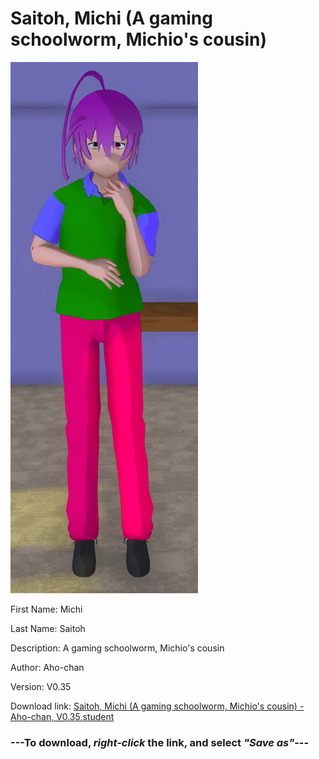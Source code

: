 # Saitoh, Michi (A gaming schoolworm, Michio's cousin)

<img src = "https://raw.githubusercontent.com/Arbiter1223/Daigaku-Gurashi-Custom-Students/master/Students/Files/Saitoh%2C%20Michi%20(A%20gaming%20schoolworm%2C%20Michio's%20cousin).png">

First Name: Michi

Last Name: Saitoh

Description: A gaming schoolworm, Michio's cousin

Author: Aho-chan

Version: V0.35

Download link: <a href="https://raw.githubusercontent.com/Arbiter1223/Daigaku-Gurashi-Custom-Students/master/Students/Files/Saitoh%2C%20Michi%20(A%20gaming%20schoolworm%2C%20Michio's%20cousin)%20-%20Aho-chan%2C%20V0.35.student">Saitoh, Michi (A gaming schoolworm, Michio's cousin) - Aho-chan, V0.35.student</a>

### ---**To download, _right-click_ the link, and select _"Save as"_**---
